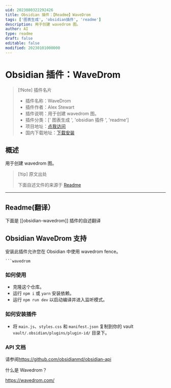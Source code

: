 ```yaml
---
uid: 2023080322292426
title: Obsidian 插件：【Readme】WaveDrom
tags: ['图表生成', 'obsidian插件', 'readme']
description: 用于创建 wavedrom 图。
author: AI
type: readme
draft: false
editable: false
modified: 20230101000000
---
```


# Obsidian 插件：WaveDrom

> [!Note] 插件名片
> - 插件名称：WaveDrom
> - 插件作者：Alex Stewart
> - 插件说明：用于创建 wavedrom 图。
> - 插件分类：[' 图表生成 ', 'obsidian 插件 ', 'readme']
> - 项目地址：[点我访问](https://github.com/kingsquirrel152/obsidian-wavedrom)
> - 国内下载地址：[下载安装](https://pkmer.cn/products/plugin/pluginMarket/?obsidian-wavedrom)

## 概述

用于创建 wavedrom 图。

> [!tip] 原文出处
>
>下面自述文件的来源于 [Readme](https://ghproxy.net/https://raw.githubusercontent.com/kingsquirrel152/obsidian-wavedrom/main/README.md)
>

---

## Readme(翻译）

下面是 [[obsidian-wavedrom]] 插件的自述翻译

## Obsidian WaveDrom 支持

安装此插件允许您在 Obsidian 中使用 wavedrom fence。

```
```wavedrom
```

### 如何使用

- 克隆这个仓库。
- 运行 `npm i` 或 `yarn` 安装依赖。
- 运行 `npm run dev` 以启动编译并进入监听模式。

### 如何安装插件

- 将 `main.js`、`styles.css` 和 `manifest.json` 复制到你的 vault `vault/.obsidian/plugins/plugin-id/` 目录下。

### API 文档

请参阅<https://github.com/obsidianmd/obsidian-api>

什么是 Wavedrom？

<https://wavedrom.com/>
